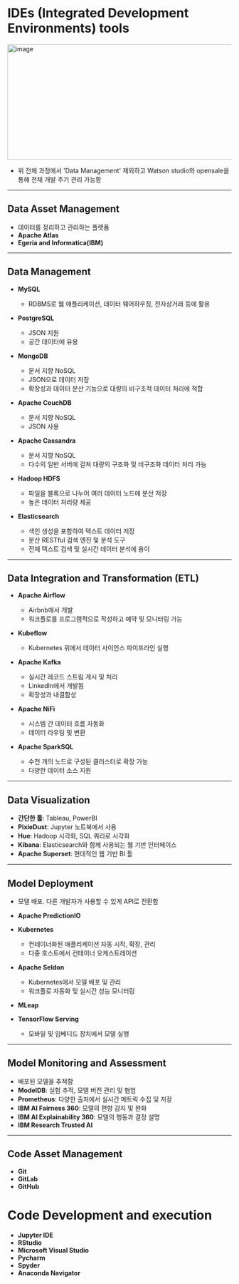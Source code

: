 # IDEs (Integrated Development Environments) tools

<img width="635" height="259" alt="image" src="https://github.com/user-attachments/assets/8cabc665-6916-4dd5-9a81-d34b5cda1b0a" />

- 위 전체 과정에서 'Data Management' 제외하고 Watson studio와 opensale을 통해 전체 개발 주기 관리 가능함
---

## Data Asset Management
- 데이터를 정리하고 관리하는 플랫폼
- **Apache Atlas**
- **Egeria and Informatica(IBM)**

---

## Data Management
- **MySQL**  
  - RDBMS로 웹 애플리케이션, 데이터 웨어하우징, 전자상거래 등에 활용

- **PostgreSQL**  
  - JSON 지원  
  - 공간 데이터에 유용

- **MongoDB**  
  - 문서 지향 NoSQL  
  - JSON으로 데이터 저장  
  - 확장성과 데이터 분산 기능으로 대량의 비구조적 데이터 처리에 적합

- **Apache CouchDB**  
  - 문서 지향 NoSQL  
  - JSON 사용

- **Apache Cassandra**  
  - 문서 지향 NoSQL  
  - 다수의 일반 서버에 걸쳐 대량의 구조화 및 비구조화 데이터 처리 가능

- **Hadoop HDFS**  
  - 파일을 블록으로 나누어 여러 데이터 노드에 분산 저장  
  - 높은 데이터 처리량 제공

- **Elasticsearch**  
  - 색인 생성을 포함하여 텍스트 데이터 저장  
  - 분산 RESTful 검색 엔진 및 분석 도구  
  - 전체 텍스트 검색 및 실시간 데이터 분석에 용이

---

## Data Integration and Transformation (ETL)
- **Apache Airflow**  
  - Airbnb에서 개발  
  - 워크플로를 프로그램적으로 작성하고 예약 및 모니터링 가능

- **Kubeflow**  
  - Kubernetes 위에서 데이터 사이언스 파이프라인 실행

- **Apache Kafka**  
  - 실시간 레코드 스트림 게시 및 처리  
  - LinkedIn에서 개발됨  
  - 확장성과 내결함성

- **Apache NiFi**  
  - 시스템 간 데이터 흐름 자동화  
  - 데이터 라우팅 및 변환

- **Apache SparkSQL**  
  - 수천 개의 노드로 구성된 클러스터로 확장 가능  
  - 다양한 데이터 소스 지원

---

## Data Visualization
- **간단한 툴**: Tableau, PowerBI  
- **PixieDust**: Jupyter 노트북에서 사용  
- **Hue**: Hadoop 시각화, SQL 쿼리로 시각화  
- **Kibana**: Elasticsearch와 함께 사용되는 웹 기반 인터페이스  
- **Apache Superset**: 현대적인 웹 기반 BI 툴

---

## Model Deployment
- 모델 배포. 다른 개발자가 사용할 수 있게 API로 전환함
- **Apache PredictionIO**  
- **Kubernetes**  
  - 컨테이너화된 애플리케이션 자동 시작, 확장, 관리  
  - 다중 호스트에서 컨테이너 오케스트레이션

- **Apache Seldon**  
  - Kubernetes에서 모델 배포 및 관리  
  - 워크플로 자동화 및 실시간 성능 모니터링

- **MLeap**  
- **TensorFlow Serving**  
  - 모바일 및 임베디드 장치에서 모델 실행

 ---
 
## Model Monitoring and Assessment
- 배포된 모델을 추적함
- **ModelDB**: 실험 추적, 모델 버전 관리 및 협업  
- **Prometheus**: 다양한 출처에서 실시간 메트릭 수집 및 저장  
- **IBM AI Fairness 360**: 모델의 편향 감지 및 완화  
- **IBM AI Explainability 360**: 모델의 행동과 결정 설명  
- **IBM Research Trusted AI**
  
---

## Code Asset Management
- **Git** 
- **GitLab**
- **GitHub**

# Code Development and execution
- **Jupyter IDE** 
- **RStudio**
- **Microsoft Visual Studio**
- **Pycharm** 
- **Spyder**
- **Anaconda Navigator**
  
